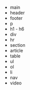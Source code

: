  * main
 * header
 * footer
 * p
 * h1 - h6
 * div
 * hr
 * section
 * article
 * table
 * ul
 * ol
 * li
 * nav
 * video
